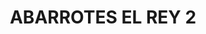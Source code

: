 ---
title: "ABARROTES EL REY 2"
url: /mexicali/abarrotes-el-rey-2-calle-hacienda-katanchel/
shop: comodidad
---